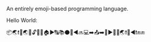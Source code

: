An entirely emoji-based programming language.

Hello World:

📦🌏❗📏🌏🔜🔓📌🔢🏠▶️🔠📚⚫🎁◀️🔜💻➡️📤➡️🎦▶️💬👋🌏❗💬◀️❗🔚🔚
